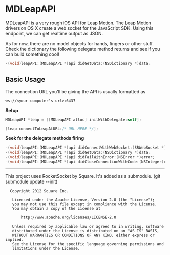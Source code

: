 # MDLeapAPI

MDLeapAPI is a very rough iOS API for Leap Motion. The Leap Motion drivers on OS X create a web socket for the JavaScript SDK. Using this endpoint, we can get realtime output as JSON.

As for now, there are no model objects for hands, fingers or other stuff. Check the dictionary the following delegate method returns and see if you can build something cool!

```objective-c
-(void)leapAPI:(MDLeapAPI *)api didGetData:(NSDictionary *)data;
```

## Basic Usage

The connection URL you'll be giving the API is usually formatted as
```
ws://<your computer's url>:6437
```

**Setup**

```objective-c
MDLeapAPI *leap = [[MDLeapAPI alloc] initWithDelegate:self];

[leap connectToLeapAtURL:/* URL HERE */];
```

**Seek for the delegate methods firing**

```objective-c
-(void)leapAPI:(MDLeapAPI *)api didConnectWithWebSocket:(SRWebSocket *)webSocket;
-(void)leapAPI:(MDLeapAPI *)api didGetData:(NSDictionary *)data;
-(void)leapAPI:(MDLeapAPI *)api didFailWithError:(NSError *)error;
-(void)leapAPI:(MDLeapAPI *)api didCloseConnectionWithCode:(NSInteger)code reason:(NSString *)reason;
```
***

This project uses RocketSocket by Square. It's added as a submodule. (git submodule update --init)

```
  Copyright 2012 Square Inc.

   Licensed under the Apache License, Version 2.0 (the "License");
   you may not use this file except in compliance with the License.
   You may obtain a copy of the License at

       http://www.apache.org/licenses/LICENSE-2.0

   Unless required by applicable law or agreed to in writing, software
   distributed under the License is distributed on an "AS IS" BASIS,
   WITHOUT WARRANTIES OR CONDITIONS OF ANY KIND, either express or implied.
   See the License for the specific language governing permissions and
   limitations under the License.
```